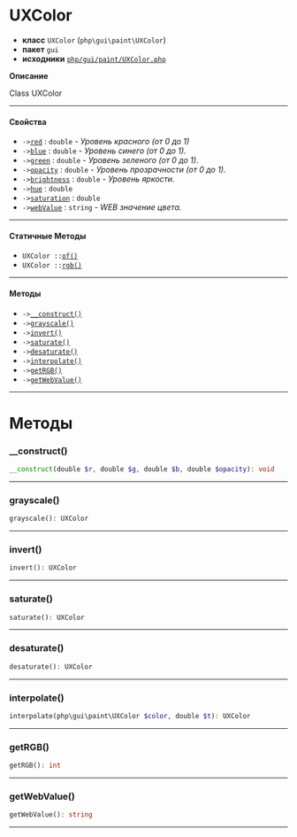 # UXColor

- **класс** `UXColor` (`php\gui\paint\UXColor`)
- **пакет** `gui`
- **исходники** [`php/gui/paint/UXColor.php`](./src/main/resources/JPHP-INF/sdk/php/gui/paint/UXColor.php)

**Описание**

Class UXColor

---

#### Свойства

- `->`[`red`](#prop-red) : `double` - _Уровень красного (от 0 до 1)_
- `->`[`blue`](#prop-blue) : `double` - _Уровень синего (от 0 до 1)._
- `->`[`green`](#prop-green) : `double` - _Уровень зеленого (от 0 до 1)._
- `->`[`opacity`](#prop-opacity) : `double` - _Уровень прозрачности (от 0 до 1)._
- `->`[`brightness`](#prop-brightness) : `double` - _Уровень яркости._
- `->`[`hue`](#prop-hue) : `double`
- `->`[`saturation`](#prop-saturation) : `double`
- `->`[`webValue`](#prop-webvalue) : `string` - _WEB значение цвета._

---

#### Статичные Методы

- `UXColor ::`[`of()`](#method-of)
- `UXColor ::`[`rgb()`](#method-rgb)

---

#### Методы

- `->`[`__construct()`](#method-__construct)
- `->`[`grayscale()`](#method-grayscale)
- `->`[`invert()`](#method-invert)
- `->`[`saturate()`](#method-saturate)
- `->`[`desaturate()`](#method-desaturate)
- `->`[`interpolate()`](#method-interpolate)
- `->`[`getRGB()`](#method-getrgb)
- `->`[`getWebValue()`](#method-getwebvalue)

---
# Методы

<a name="method-__construct"></a>

### __construct()
```php
__construct(double $r, double $g, double $b, double $opacity): void
```

---

<a name="method-grayscale"></a>

### grayscale()
```php
grayscale(): UXColor
```

---

<a name="method-invert"></a>

### invert()
```php
invert(): UXColor
```

---

<a name="method-saturate"></a>

### saturate()
```php
saturate(): UXColor
```

---

<a name="method-desaturate"></a>

### desaturate()
```php
desaturate(): UXColor
```

---

<a name="method-interpolate"></a>

### interpolate()
```php
interpolate(php\gui\paint\UXColor $color, double $t): UXColor
```

---

<a name="method-getrgb"></a>

### getRGB()
```php
getRGB(): int
```

---

<a name="method-getwebvalue"></a>

### getWebValue()
```php
getWebValue(): string
```

---
